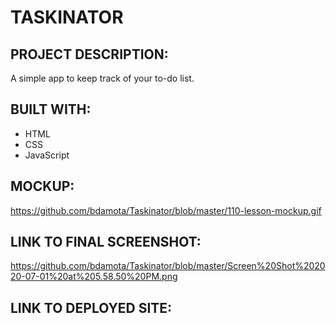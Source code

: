 # TASKINATOR

## PROJECT DESCRIPTION:
A simple app to keep track of your to-do list. 

## BUILT WITH:
- HTML
- CSS
- JavaScript

## MOCKUP:
https://github.com/bdamota/Taskinator/blob/master/110-lesson-mockup.gif


## LINK TO FINAL SCREENSHOT:
https://github.com/bdamota/Taskinator/blob/master/Screen%20Shot%202020-07-01%20at%205.58.50%20PM.png


## LINK TO DEPLOYED SITE:
